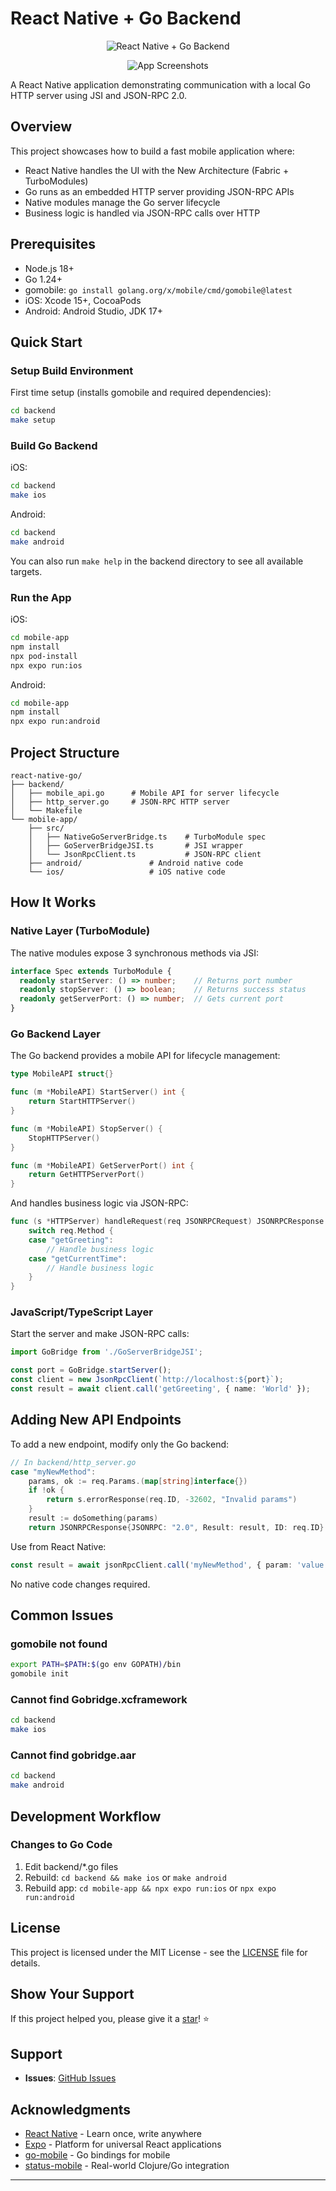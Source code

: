 # React Native + Go Backend

<p align="center">
  <img src="banner-v2.png" alt="React Native + Go Backend" />
</p>

<p align="center">
  <img src="android+ios-screenshot.png" alt="App Screenshots" />
</p>

A React Native application demonstrating communication with a local Go HTTP server using JSI and JSON-RPC 2.0.

## Overview

This project showcases how to build a fast mobile application where:
- React Native handles the UI with the New Architecture (Fabric + TurboModules)
- Go runs as an embedded HTTP server providing JSON-RPC APIs
- Native modules manage the Go server lifecycle
- Business logic is handled via JSON-RPC calls over HTTP

## Prerequisites

- Node.js 18+
- Go 1.24+
- gomobile: `go install golang.org/x/mobile/cmd/gomobile@latest`
- iOS: Xcode 15+, CocoaPods
- Android: Android Studio, JDK 17+

## Quick Start

### Setup Build Environment

First time setup (installs gomobile and required dependencies):
```bash
cd backend
make setup
```

### Build Go Backend

iOS:
```bash
cd backend
make ios
```

Android:
```bash
cd backend
make android
```

You can also run `make help` in the backend directory to see all available targets.

### Run the App

iOS:
```bash
cd mobile-app
npm install
npx pod-install
npx expo run:ios
```

Android:
```bash
cd mobile-app
npm install
npx expo run:android
```

## Project Structure

```
react-native-go/
├── backend/
│   ├── mobile_api.go      # Mobile API for server lifecycle
│   ├── http_server.go     # JSON-RPC HTTP server
│   └── Makefile
└── mobile-app/
    ├── src/
    │   ├── NativeGoServerBridge.ts    # TurboModule spec
    │   ├── GoServerBridgeJSI.ts       # JSI wrapper
    │   └── JsonRpcClient.ts           # JSON-RPC client
    ├── android/               # Android native code
    └── ios/                   # iOS native code
```

## How It Works

### Native Layer (TurboModule)

The native modules expose 3 synchronous methods via JSI:

```typescript
interface Spec extends TurboModule {
  readonly startServer: () => number;    // Returns port number
  readonly stopServer: () => boolean;    // Returns success status
  readonly getServerPort: () => number;  // Gets current port
}
```

### Go Backend Layer

The Go backend provides a mobile API for lifecycle management:

```go
type MobileAPI struct{}

func (m *MobileAPI) StartServer() int {
    return StartHTTPServer()
}

func (m *MobileAPI) StopServer() {
    StopHTTPServer()
}

func (m *MobileAPI) GetServerPort() int {
    return GetHTTPServerPort()
}
```

And handles business logic via JSON-RPC:

```go
func (s *HTTPServer) handleRequest(req JSONRPCRequest) JSONRPCResponse {
    switch req.Method {
    case "getGreeting":
        // Handle business logic
    case "getCurrentTime":
        // Handle business logic
    }
}
```

### JavaScript/TypeScript Layer

Start the server and make JSON-RPC calls:

```typescript
import GoBridge from './GoServerBridgeJSI';

const port = GoBridge.startServer();
const client = new JsonRpcClient(`http://localhost:${port}`);
const result = await client.call('getGreeting', { name: 'World' });
```

## Adding New API Endpoints

To add a new endpoint, modify only the Go backend:

```go
// In backend/http_server.go
case "myNewMethod":
    params, ok := req.Params.(map[string]interface{})
    if !ok {
        return s.errorResponse(req.ID, -32602, "Invalid params")
    }
    result := doSomething(params)
    return JSONRPCResponse{JSONRPC: "2.0", Result: result, ID: req.ID}
```

Use from React Native:

```typescript
const result = await jsonRpcClient.call('myNewMethod', { param: 'value' });
```

No native code changes required.

## Common Issues

### gomobile not found
```bash
export PATH=$PATH:$(go env GOPATH)/bin
gomobile init
```

### Cannot find Gobridge.xcframework
```bash
cd backend
make ios
```

### Cannot find gobridge.aar
```bash
cd backend
make android
```


## Development Workflow

### Changes to Go Code
1. Edit backend/*.go files
2. Rebuild: `cd backend && make ios` or `make android`
3. Rebuild app: `cd mobile-app && npx expo run:ios` or `npx expo run:android`

## License

This project is licensed under the MIT License - see the [LICENSE](LICENSE) file for details.

## Show Your Support

If this project helped you, please give it a [star](https://github.com/siddarthkay/react-native-go/star)! ⭐

## Support

- **Issues**: [GitHub Issues](https://github.com/siddarthkay/react-native-go/issues)

## Acknowledgments
- [React Native](https://reactnative.dev/) - Learn once, write anywhere
- [Expo](https://expo.dev/) - Platform for universal React applications
- [go-mobile](https://pkg.go.dev/golang.org/x/mobile) - Go bindings for mobile
- [status-mobile](https://github.com/status-im/status-mobile) - Real-world Clojure/Go integration
---

